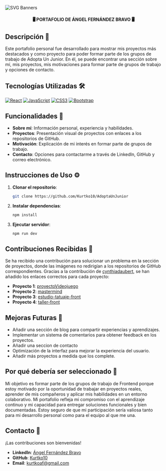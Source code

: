 ![SVG Banners](https://svg-banners.vercel.app/api?type=typeWriter&text1=PORTAFOLIO%20PERSONAL%20👨‍💻&width=800&height=150)

<H4 align="center">🖥️ PORTAFOLIO DE ÁNGEL FERNÁNDEZ BRAVO 🖥️</H4> 

## Descripción 🚀 

Este portafolio personal fue desarrollado para mostrar mis proyectos más destacados y como proyecto para poder formar parte de los grupos de trabajo de Adopta Un Junior. En él, se puede encontrar una sección sobre mí, mis proyectos, mis motivaciones para formar parte de grupos de trabajo y opciones de contacto.

## Tecnologías Utilizadas 🛠️ 

[![React](https://img.shields.io/badge/React-61DAFB?style=for-the-badge&logo=react&logoColor=white&labelColor=101010)]()
[![JavaScript](https://img.shields.io/badge/JavaScript-F7DF1E?style=for-the-badge&logo=javascript&logoColor=white&labelColor=101010)]()
[![CSS3](https://img.shields.io/badge/CSS3-1572B6?style=for-the-badge&logo=css3&logoColor=white&labelColor=101010)]()
[![Bootstrap](https://img.shields.io/badge/Bootstrap-7952B3?style=for-the-badge&logo=bootstrap&logoColor=white&labelColor=101010)]()

## Funcionalidades 🎯

- **Sobre mí**: Información personal, experiencia y habilidades.
- **Proyectos**: Presentación visual de proyectos con enlaces a los repositorios de GitHub.
- **Motivación**: Explicación de mi interés en formar parte de grupos de trabajo.
- **Contacto**: Opciones para contactarme a través de LinkedIn, GitHub y correo electrónico.

## Instrucciones de Uso ⚙️

1. **Clonar el repositorio**:
   ```bash
   git clone https://github.com/Kurtko10/AdoptaUnJunior
2. **Instalar dependencias**:
    ```bash
    npm install
3. **Ejecutar servidor**:
    ```bash
    npm run dev
## Contribuciones Recibidas 🙌

Se ha recibido una contribución para solucionar un problema en la sección de proyectos, donde las imágenes no redirigían a los repositorios de GitHub correspondientes. Gracias a la contribución de [cynthiadaubert](https://github.com/cynthiadaubert), se han añadido los enlaces correctos para cada proyecto:

- **Proyecto 1**: [proyectoVideojuego](https://github.com/Kurtko10/proyectoVideojuego)
- **Proyecto 2**: [mastermind](https://github.com/Kurtko10/mastermind)
- **Proyecto 3**: [estudio-tatuaje-front](https://github.com/Kurtko10/estudio-tatuaje-front)
- **Proyecto 4**: [taller-front](https://github.com/Kurtko10/taller-front)

## Mejoras Futuras 🌟

- Añadir una sección de blog para compartir experiencias y aprendizajes.
- Implementar un sistema de comentarios para obtener feedback en los proyectos.
- Añadir una seccion de contacto
- Optimización de la interfaz para mejorar la experiencia del usuario.
- Añadir más proyectos a medida que los complete.

## Por qué debería ser seleccionado 🎯

Mi objetivo es formar parte de los grupos de trabajo de Frontend porque estoy motivado por la oportunidad de trabajar en proyectos reales, aprender de mis compañeros y aplicar mis habilidades en un entorno colaborativo. Mi portafolio refleja mi compromiso con el aprendizaje continuo y mi capacidad para entregar soluciones funcionales y bien documentadas. Estoy seguro de que mi participación sería valiosa tanto para mi desarrollo personal como para el equipo al que me una.

## Contacto 📧

¡Las contribuciones son bienvenidas!

- **LinkedIn**: [Ángel Fernández Bravo](https://www.linkedin.com/in/angel-fb/)
- **GitHub**: [Kurtko10](https://github.com/Kurtko10)
- **Email**: [kurtkoaf@gmail.com](mailto:kurtkoaf@gmail.com)

